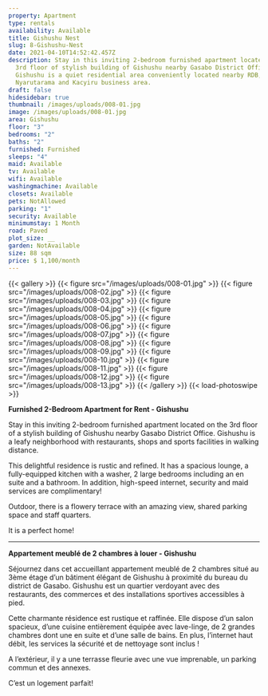 ```yaml
---
property: Apartment
type: rentals
availability: Available
title: Gishushu Nest
slug: 8-Gishushu-Nest
date: 2021-04-10T14:52:42.457Z
description: Stay in this inviting 2-bedroom furnished apartment located on the
  3rd floor of stylish building of Gishushu nearby Gasabo District Office.
  Gishushu is a quiet residential area conveniently located nearby RDB,
  Nyarutarama and Kacyiru business area.
draft: false
hidesidebar: true
thumbnail: /images/uploads/008-01.jpg
image: /images/uploads/008-01.jpg
area: Gishushu
floor: "3"
bedrooms: "2"
baths: "2"
furnished: Furnished
sleeps: "4"
maid: Available
tv: Available
wifi: Available
washingmachine: Available
closets: Available
pets: NotAllowed
parking: "1"
security: Available
minimumstay: 1 Month
road: Paved
plot_size: __
garden: NotAvailable
size: 88 sqm
price: $ 1,100/month
---
```

{{< gallery >}}
{{< figure src="/images/uploads/008-01.jpg" >}}
{{< figure src="/images/uploads/008-02.jpg" >}}
{{< figure src="/images/uploads/008-03.jpg" >}}
{{< figure src="/images/uploads/008-04.jpg" >}}
{{< figure src="/images/uploads/008-05.jpg" >}}
{{< figure src="/images/uploads/008-06.jpg" >}}
{{< figure src="/images/uploads/008-07.jpg" >}}
{{< figure src="/images/uploads/008-08.jpg" >}}
{{< figure src="/images/uploads/008-09.jpg" >}}
{{< figure src="/images/uploads/008-10.jpg" >}}
{{< figure src="/images/uploads/008-11.jpg" >}}
{{< figure src="/images/uploads/008-12.jpg" >}}
{{< figure src="/images/uploads/008-13.jpg" >}}
{{< /gallery >}}
{{< load-photoswipe >}}

**Furnished 2-Bedroom Apartment for Rent - Gishushu**

Stay in this inviting 2-bedroom furnished apartment located on the 3rd floor of a stylish building of Gishushu nearby Gasabo District Office. Gishushu is a leafy neighborhood with restaurants, shops and sports facilities in walking distance.

This delightful residence is rustic and refined. It has a spacious lounge, a fully-equipped kitchen with a washer, 2 large bedrooms including an en suite and a bathroom. In addition, high-speed internet, security and maid services are complimentary!

Outdoor, there is a flowery terrace with an amazing view, shared parking space and staff quarters.

It is a perfect home!

- - -

**Appartement meublé de 2 chambres à louer - Gishushu**

Séjournez dans cet accueillant appartement meublé de 2 chambres situé au 3ème étage d’un bâtiment élégant de Gishushu à proximité du bureau du district de Gasabo. Gishushu est un quartier verdoyant avec des restaurants, des commerces et des installations sportives accessibles à pied.

Cette charmante résidence est rustique et raffinée. Elle dispose d’un salon spacieux, d’une cuisine entièrement équipée avec lave-linge, de 2 grandes chambres dont une en suite et d’une salle de bains. En plus, l’internet haut débit, les services la sécurité et de nettoyage sont inclus !

A l’extérieur, il y a une terrasse fleurie avec une vue imprenable, un parking commun et des annexes.

C’est un logement parfait!